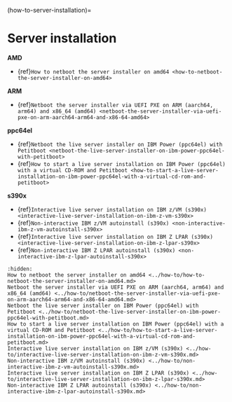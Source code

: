 (how-to-server-installation)=

# Server installation



**AMD**

* {ref}`How to netboot the server installer on amd64 <how-to-netboot-the-server-installer-on-amd64>`


**ARM**

* {ref}`Netboot the server installer via UEFI PXE on ARM (aarch64, arm64) and x86_64 (amd64) <netboot-the-server-installer-via-uefi-pxe-on-arm-aarch64-arm64-and-x86-64-amd64>`


**ppc64el**

* {ref}`Netboot the live server installer on IBM Power (ppc64el) with Petitboot <netboot-the-live-server-installer-on-ibm-power-ppc64el-with-petitboot>`
* {ref}`How to start a live server installation on IBM Power (ppc64el) with a virtual CD-ROM and Petitboot <how-to-start-a-live-server-installation-on-ibm-power-ppc64el-with-a-virtual-cd-rom-and-petitboot>`


**s390x**

* {ref}`Interactive live server installation on IBM z/VM (s390x) <interactive-live-server-installation-on-ibm-z-vm-s390x>`
* {ref}`Non-interactive IBM z/VM autoinstall (s390x) <non-interactive-ibm-z-vm-autoinstall-s390x>`
* {ref}`Interactive live server installation on IBM Z LPAR (s390x) <interactive-live-server-installation-on-ibm-z-lpar-s390x>`
* {ref}`Non-interactive IBM Z LPAR autoinstall (s390x) <non-interactive-ibm-z-lpar-autoinstall-s390x>`

```{toctree}
:hidden:
How to netboot the server installer on amd64 <../how-to/how-to-netboot-the-server-installer-on-amd64.md>
Netboot the server installer via UEFI PXE on ARM (aarch64, arm64) and x86_64 (amd64) <../how-to/netboot-the-server-installer-via-uefi-pxe-on-arm-aarch64-arm64-and-x86-64-amd64.md>
Netboot the live server installer on IBM Power (ppc64el) with Petitboot <../how-to/netboot-the-live-server-installer-on-ibm-power-ppc64el-with-petitboot.md>
How to start a live server installation on IBM Power (ppc64el) with a virtual CD-ROM and Petitboot <../how-to/how-to-start-a-live-server-installation-on-ibm-power-ppc64el-with-a-virtual-cd-rom-and-petitboot.md>
Interactive live server installation on IBM z/VM (s390x) <../how-to/interactive-live-server-installation-on-ibm-z-vm-s390x.md>
Non-interactive IBM z/VM autoinstall (s390x) <../how-to/non-interactive-ibm-z-vm-autoinstall-s390x.md>
Interactive live server installation on IBM Z LPAR (s390x) <../how-to/interactive-live-server-installation-on-ibm-z-lpar-s390x.md>
Non-interactive IBM Z LPAR autoinstall (s390x) <../how-to/non-interactive-ibm-z-lpar-autoinstall-s390x.md>
```